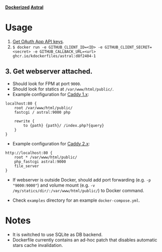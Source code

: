 **[Dockerized](https://github.com/Kdockerfiles/astral/pkgs/container/astral) [Astral](https://github.com/astralapp/astral)**

# Usage
1. [Get OAuth App API keys](https://developer.github.com/apps/building-oauth-apps/creating-an-oauth-app/).
2. `$ docker run -e GITHUB_CLIENT_ID=<ID> -e GITHUB_CLIENT_SECRET=<secret> -e GITHUB_CALLBACK_URL=<url> ghcr.io/kdockerfiles/astral:d8f2404-1`
## 3. Get webserver attached.
* Should look for FPM at port `9000`.
* Should look for statics at `/var/www/html/public/`.
* Example configuration for [Caddy 1.x](https://caddyserver.com/):
```
localhost:80 {
    root /var/www/html/public/
    fastcgi / astral:9000 php

    rewrite {
        to {path} {path}/ /index.php?{query}
    }
}
```
* Example configuration for [Caddy 2.x](https://caddyserver.com/v2):
```
http://localhost:80 {
    root * /var/www/html/public/
    php_fastcgi astral:9000
    file_server
}
```
* If webserver is outside Docker, should add port forwarding (e.g. `-p "9000:9000"`) and volume mount (e.g. `-v /my/statics/dir/:/var/www/html/public/`) to Docker command.

* Check `examples` directory for an example `docker-compose.yml`.

# Notes
* It is switched to use SQLite as DB backend.
* Dockerfile currently contains an ad-hoc patch that disables automatic stars cache invalidation.
